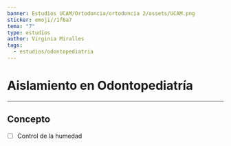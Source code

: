 ```yaml
---
banner: Estudios UCAM/Ortodoncia/ortodoncia 2/assets/UCAM.png
sticker: emoji//1f6a7
tema: "7"
type: estudios
author: Virginia Miralles
tags:
  - estudios/odontopediatria
---
```

# Aislamiento en Odontopediatría
___
## Concepto
- [ ] Control de la humedad   